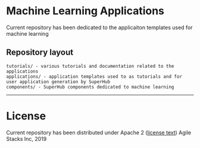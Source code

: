 # Machine Learning Applications
Current repository has been dedicated to the applicaiton templates used for machine learning

## Repository layout

```
tutorials/ - various tutorials and documentation related to the applications
applications/ - application templates used to as tutorials and for user application generation by SuperHub
components/ - SuperHub components dedicated to machine learning
```

----

# License
Current repository has been distributed under Apache 2 ([license text](LICENSE))
Agile Stacks Inc, 2019
